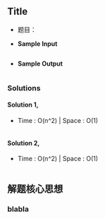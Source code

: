 ## Title
- 题目：

- **Sample Input**
```python

```
- **Sample Output**
```python

```

### Solutions
#### Solution 1,
- Time : O(n^2) | Space : O(1)
```python

```

#### Solution 2,
- Time : O(n^2) | Space : O(1)
```python

```

## 解题核心思想
### blabla
